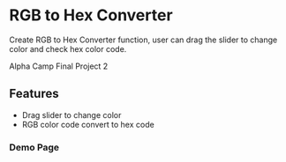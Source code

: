 
# RGB to Hex Converter
Create RGB to Hex Converter function, user can drag the slider to change color and check hex color code.

Alpha Camp Final Project 2


## Features
- Drag slider to change color
- RGB color code convert to hex code

### Demo Page


